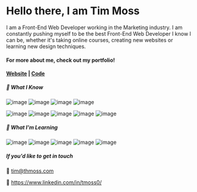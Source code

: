 # Hello there, I am Tim Moss

I am a Front-End Web Developer working in the Marketing industry. I am constantly pushing myself to be the best Front-End Web Developer I know I can be, whether it's taking online courses, creating new websites or learning new design techniques.

#### For more about me, check out my portfolio!
#### [Website](https://thmoss.com/) | [Code](https://github.com/tmoss0/Portfolio-Website)

##### :rocket: What I Know
![image](https://img.shields.io/badge/HTML-E34F26?style=for-the-badge&logo=html5&logoColor=white)
![image](https://img.shields.io/badge/CSS-1572B6?&style=for-the-badge&logo=css3&logoColor=white)
![image](https://img.shields.io/badge/Bootstrap-563D7C?style=for-the-badge&logo=bootstrap&logoColor=white)
![image](https://img.shields.io/badge/SASS-CC6699?style=for-the-badge&logo=sass&logoColor=white)

![image](https://img.shields.io/badge/JavaScript-323330?style=for-the-badge&logo=javascript&logoColor=F7DF1E)
![image](https://img.shields.io/badge/React-20232A?style=for-the-badge&logo=react&logoColor=61DAFB)
![image](https://img.shields.io/badge/Gatsby-663399?style=for-the-badge&logo=gatsby&logoColor=white)
![image](https://img.shields.io/badge/Gulp-D34A47?style=for-the-badge&logoColor=white)
![image](https://img.shields.io/badge/Visual_Studio_Code-0078D4?style=for-the-badge&logo=visual%20studio%20code&logoColor=white)

##### 🌱 What I'm Learning
![image](https://img.shields.io/badge/Vue.js-35495E?style=for-the-badge&logo=vue.js&logoColor=4FC08D)
![image](https://img.shields.io/badge/GraphQl-E10098?style=for-the-badge&logo=graphql&logoColor=white)
![image](https://img.shields.io/badge/Tailwind_CSS-38B2AC?style=for-the-badge&logo=tailwind-css&logoColor=white)
![image](https://img.shields.io/badge/Design_Skills-00457C?style=for-the-badge&logoColor=white)
![image](https://img.shields.io/badge/Open_Source-000000?style=for-the-badge&logoColor=white)

##### If you'd like to get in touch

:email: tim@thmoss.com

:wave: https://www.linkedin.com/in/tmoss0/

<!--
**tmoss0/tmoss0** is a ✨ _special_ ✨ repository because its `README.md` (this file) appears on your GitHub profile.

Here are some ideas to get you started:

- 🔭 I’m currently working on ...
- 🌱 I’m currently learning ...
- 👯 I’m looking to collaborate on ...
- 🤔 I’m looking for help with ...
- 💬 Ask me about ...
- 📫 How to reach me: ...
- 😄 Pronouns: ...
- ⚡ Fun fact: ...
-->
